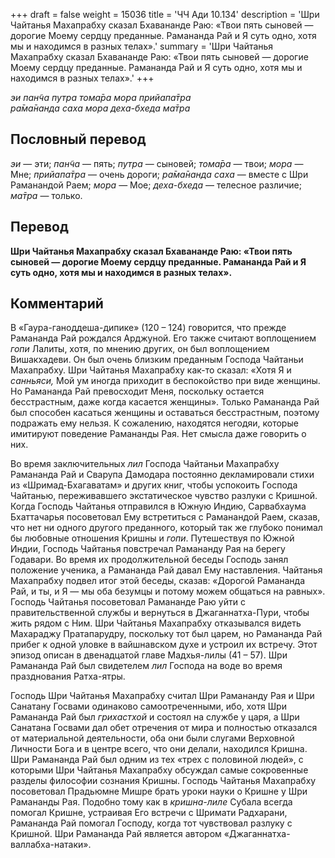 +++
draft = false
weight = 15036
title = 'ЧЧ Ади 10.134'
description = 'Шри Чайтанья Махапрабху сказал Бхавананде Раю: «Твои пять сыновей — дорогие Моему сердцу преданные. Рамананда Рай и Я суть одно, хотя мы и находимся в разных телах».'
summary = 'Шри Чайтанья Махапрабху сказал Бхавананде Раю: «Твои пять сыновей — дорогие Моему сердцу преданные. Рамананда Рай и Я суть одно, хотя мы и находимся в разных телах».'
+++

_эи пан̃ча путра тома̄ра мора прийапа̄тра  
ра̄ма̄нанда саха мора деха-бхеда ма̄тра_

## Пословный перевод

_эи_ — эти; _пан̃ча_ — пять; _путра_ — сыновей; _тома̄ра_ — твои; _мора_ — Мне; _прийапа̄тра_ — очень дороги; _ра̄ма̄нанда_ _саха_ — вместе с Шри Раманандой Раем; _мора_ — Мое; _деха_\-_бхеда_ — телесное различие; _ма̄тра_ — только.

## Перевод

**Шри Чайтанья Махапрабху сказал Бхавананде Раю: «Твои пять сыновей — дорогие Моему сердцу преданные. Рамананда Рай и Я суть одно, хотя мы и находимся в разных телах».**

## Комментарий

В «Гаура-ганоддеша-дипике» (120 – 124) говорится, что прежде Рамананда Рай рождался Арджуной. Его также считают воплощением _гопи_ Лалиты, хотя, по мнению других, он был воплощением Вишакхадеви. Он был очень близким преданным Господа Чайтаньи Махапрабху. Шри Чайтанья Махапрабху как-то сказал: «Хотя Я и _санньяси,_ Мой ум иногда приходит в беспокойство при виде женщины. Но Рамананда Рай превосходит Меня, поскольку остается бесстрастным, даже когда касается женщины». Только Рамананда Рай был способен касаться женщины и оставаться бесстрастным, поэтому подражать ему нельзя. К сожалению, находятся негодяи, которые имитируют поведение Рамананды Рая. Нет смысла даже говорить о них.

Во время заключительных _лил_ Господа Чайтаньи Махапрабху Рамананда Рай и Сварупа Дамодара постоянно декламировали стихи из «Шримад-Бхагаватам» и других книг, чтобы успокоить Господа Чайтанью, переживавшего экстатическое чувство разлуки с Кришной. Когда Господь Чайтанья отправился в Южную Индию, Сарвабхаума Бхаттачарья посоветовал Ему встретиться с Раманандой Раем, сказав, что нет ни одного другого преданного, который так же глубоко понимал бы любовные отношения Кришны и _гопи_. Путешествуя по Южной Индии, Господь Чайтанья повстречал Рамананду Рая на берегу Годавари. Во время их продолжительной беседы Господь занял положение ученика, а Рамананда Рай давал Ему наставления. Чайтанья Махапрабху подвел итог этой беседы, сказав: «Дорогой Рамананда Рай, и ты, и Я — мы оба безумцы и потому можем общаться на равных». Господь Чайтанья посоветовал Рамананде Раю уйти с правительственной службы и вернуться в Джаганнатха-Пури, чтобы жить рядом с Ним. Шри Чайтанья Махапрабху отказывался видеть Махараджу Пратапарудру, поскольку тот был царем, но Рамананда Рай прибег к одной уловке в вайшнавском духе и устроил их встречу. Этот эпизод описан в двенадцатой главе Мадхья-лилы (41 – 57). Шри Рамананда Рай был свидетелем _лил_ Господа на воде во время празднования Ратха-ятры.

Господь Шри Чайтанья Махапрабху считал Шри Рамананду Рая и Шри Санатану Госвами одинаково самоотреченными, ибо, хотя Шри Рамананда Рай был _грихастхой_ и состоял на службе у царя, а Шри Санатана Госвами дал обет отречения от мира и полностью отказался от материальной деятельности, оба они были слугами Верховной Личности Бога и в центре всего, что они делали, находился Кришна. Шри Рамананда Рай был одним из тех «трех с половиной людей», с которыми Шри Чайтанья Махапрабху обсуждал самые сокровенные разделы философии сознания Кришны. Господь Чайтанья Махапрабху посоветовал Прадьюмне Мишре брать уроки науки о Кришне у Шри Рамананды Рая. Подобно тому как в _кришна-лиле_ Субала всегда помогал Кришне, устраивая Его встречи с Шримати Радхарани, Рамананда Рай помогал Господу, когда тот чувствовал разлуку с Кришной. Шри Рамананда Рай является автором «Джаганнатха-валлабха-натаки».
